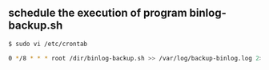 
## schedule the execution of program binlog-backup.sh
```bash
$ sudo vi /etc/crontab

0 */8 * * * root /dir/binlog-backup.sh >> /var/log/backup-binlog.log 2>&1
```
